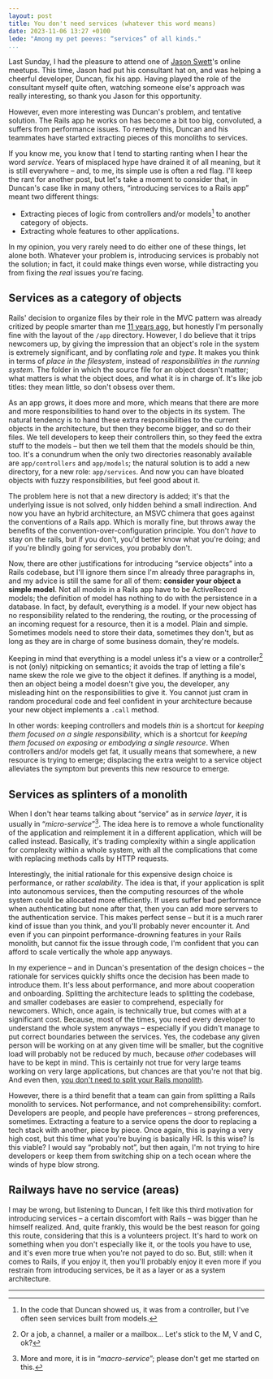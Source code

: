 ```yaml
---
layout: post
title: You don't need services (whatever this word means)
date: 2023-11-06 13:27 +0100
lede: "Among my pet peeves: “services” of all kinds."
...
```


Last Sunday, I had the pleasure to attend one of [Jason Swett](https://www.codewithjason.com)'s online meetups. This 
time, Jason had put his consultant hat on, and was helping a cheerful developer, Duncan, fix his app. Having played 
the role of the consultant myself quite often, watching someone else's approach was really interesting, so thank you 
Jason for this opportunity.

However, even more interesting was Duncan's problem, and tentative solution. The Rails app he works on has become a 
bit too big, convoluted, a suffers from performance issues. To remedy this, Duncan and his teammates have started 
extracting pieces of this monoliths to services.

If you know me, you know that I tend to starting ranting when I hear the word _service_. Years of misplaced hype have 
drained it of all meaning, but it is still everywhere – and, to me, its simple use is often a red flag. I'll keep the 
rant for another post, but let's take a moment to consider that, in Duncan's case like in many others, “introducing 
services to a Rails app” meant two different things:

*   Extracting pieces of logic from controllers and/or models[^1] to another category of objects. 
*   Extracting whole features to other applications.

In my opinion, you very rarely need to do either one of these things, let alone both. Whatever your problem is, 
introducing services is probably not the solution; in fact, it could make things even worse, while distracting you from 
fixing the _real_ issues you're facing.

## Services as a category of objects

Rails' decision to organize files by their role in the MVC pattern was already critized by people 
smarter than me [11 years ago](https://youtu.be/WpkDN78P884), but honestly I'm personally fine with the layout 
of the `/app` directory. However, I do believe that it trips newcomers up, by giving the impression that an object's 
role in the system is extremely significant, and by conflating _role_ and _type_. It makes you think in terms of 
_place in the filesystem_, instead of _responsibilities in the running system_. The folder in which the source file 
for an object doesn't matter; what matters is what the object does, and what it is in charge of. It's like job titles: 
they mean little, so don't obsess over them.

As an app grows, it does more and more, which means that there are more and more responsibilities to hand over to the 
objects in its system. The natural tendency is to hand these extra responsibilities to the current objects in the 
architecture, but then they become bigger, and so do their files. We tell developers to keep their controllers 
thin, so they feed the extra stuff to the models – but then we tell them that the models should be thin, too. It's a 
conundrum when the only two directories reasonably available are `app/controllers` and `app/models`; the natural solution 
is to add a new directory, for a new role: `app/services`. And now you can have bloated objects with fuzzy 
responsibilities, but feel good about it.

The problem here is not that a new directory is added; it's that the underlying issue is not solved, only hidden behind 
a small indirection. And now you have an hybrid architecture, an MSVC chimera that goes against the conventions of 
a Rails app. Which is morally fine, but throws away the benefits of the convention-over-configuration principle. You 
don't _have_ to stay on the rails, but if you don't, you'd better know what you're doing; and if you're blindly going for 
services, you probably don't.

Now, there are other justifications for introducing “service objects” into a Rails codebase, but I'll ignore them since 
I'm already three paragraphs in, and my advice is still the same for all of them: **consider your object a simple model**. 
Not all models in a Rails app have to be ActiveRecord models; the definition of model has nothing to do with the 
persistence in a database. In fact, by default, everything _is_ a model. If your new object has no responsibility 
related to the rendering, the routing, or the processing of an incoming request for a resource, then it is a model. Plain 
and simple. Sometimes models need to store their data, sometimes they don't, but as long as they are in charge of 
some business domain, they're models.

Keeping in mind that everything is a model unless it's a view or a controller[^2] is not (only) nitpicking on semantics; 
it avoids the trap of letting a file's name skew the role we give to the object it defines. If anything is a model, 
then an object being a model doesn't give you, the developer, any misleading hint on the responsibilities to give it. 
You cannot just cram in random procedural code and feel confident in your architecture because your new object implements 
a `.call` method.

In other words: keeping controllers and models _thin_ is a shortcut for _keeping them focused on a single responsibility_, 
which is a shortcut for _keeping them focused on exposing or embodying a single resource_. When controllers and/or models 
get fat, it usually means that somewhere, a new resource is trying to emerge; displacing the extra weight to a service 
object alleviates the symptom but prevents this new resource to emerge.

## Services as splinters of a monolith

When I don't hear teams talking about “service” as in _service layer_, it is usually in “_micro-service_”[^3]. The idea 
here is to remove a whole functionality of the application and reimplement it in a different application, which will be 
called instead. Basically, it's trading complexity within a single application for complexity within a whole system, 
with all the complications that come with replacing methods calls by HTTP requests.

Interestingly, the initial rationale for this expensive design choice is performance, or rather _scalability_. The idea 
is that, if your application is split into autonomous services, then the computing resources of the whole system could 
be allocated more efficiently. If users suffer bad performance when authenticating but none after that, then you can 
add more servers to the authentication service. This makes perfect sense – but it is a much rarer kind of issue than you 
think, and you'll probably never encounter it. And even if you can pinpoint performance-drowning features in your 
Rails monolith, but cannot fix the issue through code, I'm confident that you can afford to scale vertically the 
whole app anyways.

In my experience – and in Duncan's presentation of the design choices – the rationale for services quickly shifts once 
the decision has been made to introduce them. It's less about performance, and more about cooperation and onboarding. 
Splitting the architecture leads to splitting the codebase, and smaller codebases are easier to comprehend, especially 
for newcomers. Which, once again, is technically true, but comes with at a significant cost. Because, most of the times, 
you need every developer to understand the whole system anyways – especially if you didn't manage to put correct 
boundaries between the services. Yes, the codebase any given person will be working on at any given time will be 
smaller, but the cognitive load will probably not be reduced by much, because _other_ codebases will have to be kept 
in mind. This is certainly not true for very large teams working on very large applications, but chances are that you're 
not that big. And even then, [you don't need to split your Rails monolith](https://stackshare.io/shopify/shopify).

However, there is a third benefit that a team can gain from splitting a Rails monolith to services. Not performance, 
and not comprehensibility: comfort. Developers are people, and people have preferences – strong preferences, sometimes. 
Extracting a feature to a service opens the door to replacing a tech stack with another, piece by piece. Once again, 
this is paying a very high cost, but this time what you're buying is basically HR. Is this wise? Is this viable? I would 
say “probably not”, but then again, I'm not trying to hire developers or keep them from switching ship on a tech ocean 
where the winds of hype blow strong.

## Railways have no service (areas)

I may be wrong, but listening to Duncan, I felt like this third motivation for introducing services – a certain 
discomfort with Rails – was bigger than he himself realized. And, quite frankly, this would be the best reason 
for going this route, considering that this is a volunteers project. It's hard to work on something when you 
don't especially like it, or the tools you have to use, and it's even more true when you're not payed to do so. But, still: 
when it comes to Rails, if you enjoy it, then you'll probably enjoy it even more if you restrain from introducing 
services, be it as a layer or as a system architecture.

---

[^1]: In the code that Duncan showed us, it was from a controller, but I've often seen services built from models.
[^2]: Or a job, a channel, a mailer or a mailbox… Let's stick to the M, V and C, ok?
[^3]: More and more, it is in “_macro-service_”; please don't get me started on this.
